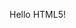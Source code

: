 <!DOCTYPE html>
<html>
<head>
<title>Meta Tags Example</title>
<meta name="keywords" content="HTML, Meta Tags, Metadata" />
<meta name="description" content="Learning about Meta Tags." />
<meta ame="author" content="Mahnaz Mohtashim" />
<meta http-equiv="Content-Type" content="text/html; charset=UTF-8" />
</head>
<body>
<p>Hello HTML5!</p>
</body>
</html>
